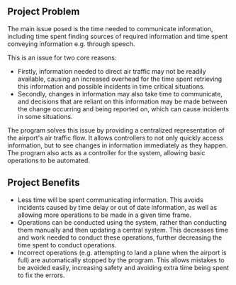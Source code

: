 
## Project Problem

The main issue posed is the time needed to communicate information, including time spent finding sources of required information and time spent conveying information e.g. through speech.

This is an issue for two core reasons:

- Firstly, information needed to direct air traffic may not be readily available, causing an increased overhead for the time spent retrieving this information and possible incidents in time critical situations.
- Secondly, changes in information may also take time to communicate, and decisions that are reliant on this information may be made between the change occurring and being reported on, which can cause incidents in some situations.

The program solves this issue by providing a centralized representation of the airport's air traffic flow. It allows controllers to not only quickly access information, but to see changes in information immediately as they happen. The program also acts as a controller for the system, allowing basic operations to be automated.

## Project Benefits

- Less time will be spent communicating information. This avoids incidents caused by time delay or out of date information, as well as allowing more operations to be made in a given time frame.
- Operations can be conducted using the system, rather than conducting them manually and then updating a central system. This decreases time and work needed to conduct these operations, further decreasing the time spent to conduct operations.
- Incorrect operations (e.g. attempting to land a plane when the airport is full) are automatically stopped by the program. This allows mistakes to be avoided easily, increasing safety and avoiding extra time being spent to fix the errors.